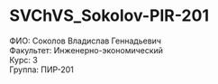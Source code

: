 # SVChVS_Sokolov-PIR-201
ФИО: Соколов Владислав Геннадьевич <br />
Факультет: Инженерно-экономический <br />
Курс: 3  <br />
Группа: ПИР-201  <br />
